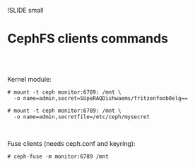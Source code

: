 !SLIDE small
# CephFS clients commands

<br/><br/>

Kernel module:

    # mount -t ceph monitor:6789: /mnt \
      -o name=admin,secret=SUpeRAQDishwaems/fritzenfoob0elg==

    # mount -t ceph monitor:6789: /mnt \
      -o name=admin,secretfile=/etc/ceph/mysecret

<br/>

Fuse clients (needs ceph.conf and keyring):

    # ceph-fuse -m monitor:6789 /mnt


